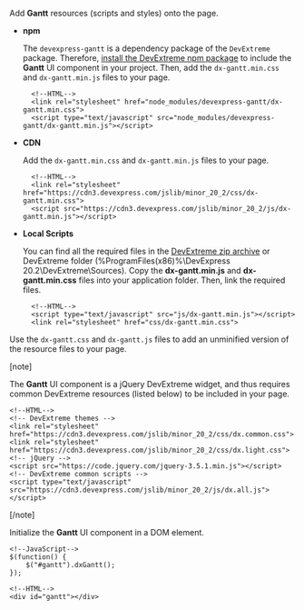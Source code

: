 Add **Gantt** resources (scripts and styles) onto the page.

- **npm**

    The `devexpress-gantt` is a dependency package of the `DevExtreme` package. Therefore, [install the DevExtreme npm package](/concepts/Common/Distribution%20Channels/01%20npm.md '/Documentation/Guide/Common/Distribution_Channels/npm/') to include the **Gantt** UI component in your project. Then, add the `dx-gantt.min.css` and `dx-gantt.min.js` files to your page.

        <!--HTML-->
        <link rel="stylesheet" href="node_modules/devexpress-gantt/dx-gantt.min.css">
        <script type="text/javascript" src="node_modules/devexpress-gantt/dx-gantt.min.js"></script>

- **CDN**

    Add the `dx-gantt.min.css` and `dx-gantt.min.js` files to your page.

        <!--HTML-->
        <link rel="stylesheet" href="https://cdn3.devexpress.com/jslib/minor_20_2/css/dx-gantt.min.css">
        <script src="https://cdn3.devexpress.com/jslib/minor_20_2/js/dx-gantt.min.js"></script>

- **Local Scripts**

    You can find all the required files in the [DevExtreme zip archive](https://js.devexpress.com/Download/#Alternative-Downloads) or DevExtreme folder (%ProgramFiles(x86)%\DevExpress 20.2\DevExtreme\Sources). Copy the **dx-gantt.min.js** and **dx-gantt.min.css** files into your application folder. Then, link the required files.

        <!--HTML-->
        <script type="text/javascript" src="js/dx-gantt.min.js"></script>
        <link rel="stylesheet" href="css/dx-gantt.min.css">
    
Use the `dx-gantt.css` and `dx-gantt.js` files to add an unminified version of the resource files to your page.

[note]

The **Gantt** UI component is a jQuery DevExtreme widget, and thus requires common DevExtreme resources (listed below) to be included in your page.

    <!--HTML-->
    <!-- DevExtreme themes -->
    <link rel="stylesheet" href="https://cdn3.devexpress.com/jslib/minor_20_2/css/dx.common.css">
    <link rel="stylesheet" href="https://cdn3.devexpress.com/jslib/minor_20_2/css/dx.light.css">
    <!-- jQuery -->
    <script src="https://code.jquery.com/jquery-3.5.1.min.js"></script>
    <!-- DevExtreme common scripts -->
    <script type="text/javascript" src="https://cdn3.devexpress.com/jslib/minor_20_2/js/dx.all.js"></script>
        
[/note]


Initialize the **Gantt** UI component in a DOM element.

    <!--JavaScript-->
    $(function() {
        $("#gantt").dxGantt();
    });

<!---->
        
    <!--HTML-->
    <div id="gantt"></div>
